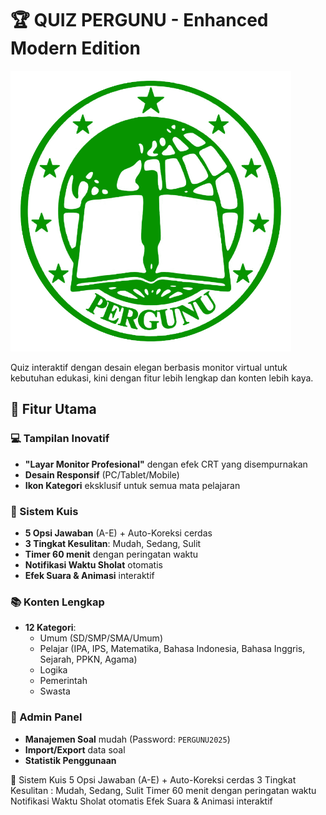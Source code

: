 # 🏆 QUIZ PERGUNU - Enhanced Modern Edition

![Logo Quiz PERGUNU](assets/images/logo.png)

Quiz interaktif dengan desain elegan berbasis monitor virtual untuk kebutuhan edukasi, kini dengan fitur lebih lengkap dan konten lebih kaya.

## 🌟 Fitur Utama

### 💻 Tampilan Inovatif
- **"Layar Monitor Profesional"** dengan efek CRT yang disempurnakan
- **Desain Responsif** (PC/Tablet/Mobile)
- **Ikon Kategori** eksklusif untuk semua mata pelajaran

### 🎯 Sistem Kuis
- **5 Opsi Jawaban** (A-E) + Auto-Koreksi cerdas
- **3 Tingkat Kesulitan**: Mudah, Sedang, Sulit
- **Timer 60 menit** dengan peringatan waktu
- **Notifikasi Waktu Sholat** otomatis
- **Efek Suara & Animasi** interaktif

### 📚 Konten Lengkap
- **12 Kategori**:
  - Umum (SD/SMP/SMA/Umum)
  - Pelajar (IPA, IPS, Matematika, Bahasa Indonesia, Bahasa Inggris, Sejarah, PPKN, Agama)
  - Logika
  - Pemerintah
  - Swasta

### 🔧 Admin Panel
- **Manajemen Soal** mudah (Password: `PERGUNU2025`)
- **Import/Export** data soal
- **Statistik Penggunaan**

🎯 Sistem Kuis
5 Opsi Jawaban (A-E) + Auto-Koreksi cerdas
3 Tingkat Kesulitan : Mudah, Sedang, Sulit
Timer 60 menit dengan peringatan waktu
Notifikasi Waktu Sholat otomatis
Efek Suara & Animasi interaktif

